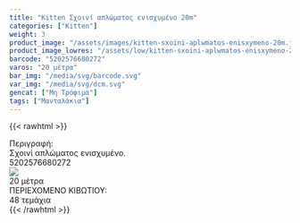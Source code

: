 ```yaml
---
title: "Kitten Σχοινί απλώματος ενισχυμένο 20m"
categories: ["Kitten"]
weight: 3
product_image: "/assets/images/kitten-sxoini-aplwmatos-enisxymeno-20m.jpg"
product_image_lowres: "/assets/low/kitten-sxoini-aplwmatos-enisxymeno-20m.jpg"
barcode: "5202576680272"
varos: "20 μέτρα"
bar_img: "/media/svg/barcode.svg"
var_img: "/media/svg/dcm.svg"
gencat: ["Μη Τρόφιμα"]
tags: ["Μανταλάκια"]
---
```

{{< rawhtml >}}

<div class="product">
        <div id="sistatika">Περιγραφή:</div>
        <div class="alltext">Σχοινί απλώματος ενισχυμένο.</div>
        <div id="barcode">
            <div id="barimage1"></div><span id="bartext">5202576680272</span>
        </div>
        <div id="varos">
            <div id="varosimage"><img src="/media/svg/dcm.svg"></div><span id="varostext">20 μέτρα</span>
        </div>
        <div id="kivotio">ΠΕΡΙΕΧΟΜΕΝΟ ΚΙΒΩΤΙΟΥ:<br>48 τεμάχια</div>
        <div class="pimg"></div>
    </div>
{{< /rawhtml >}}


